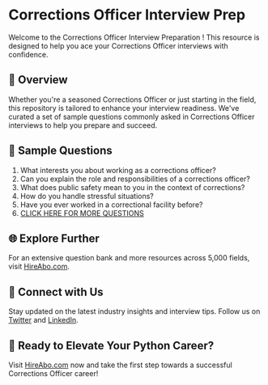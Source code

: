 # Corrections Officer Interview Prep

Welcome to the Corrections Officer Interview Preparation ! This resource is designed to help you ace your Corrections Officer interviews with confidence.

## 🚀 Overview

Whether you're a seasoned Corrections Officer or just starting in the field, this repository is tailored to enhance your interview readiness. We've curated a set of sample questions commonly asked in Corrections Officer interviews to help you prepare and succeed.

## 📝 Sample Questions

1. What interests you about working as a corrections officer?
2. Can you explain the role and responsibilities of a corrections officer?
3. What does public safety mean to you in the context of corrections?
4. How do you handle stressful situations?
5. Have you ever worked in a correctional facility before?
6. [CLICK HERE FOR MORE QUESTIONS](https://hireabo.com/job/9_3_23/Corrections%20Officer)

## 🌐 Explore Further

For an extensive question bank and more resources across 5,000 fields, visit [HireAbo.com](https://www.hireabo.com).

## 📱 Connect with Us

Stay updated on the latest industry insights and interview tips. Follow us on [Twitter](https://twitter.com/hireabo) and [LinkedIn](https://www.linkedin.com/in/hire-abo-3609972a8/).

## 🚀 Ready to Elevate Your Python Career?

Visit [HireAbo.com](https://www.hireabo.com) now and take the first step towards a successful Corrections Officer career!